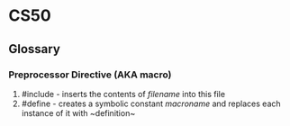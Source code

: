 # CS50

## Glossary
### Preprocessor Directive (AKA macro)
1. #include <filename> - inserts the contents of _filename_ into this file
2. #define <macroname> <definition> - creates a symbolic constant _macroname_ and replaces each instance of it with ~definition~


